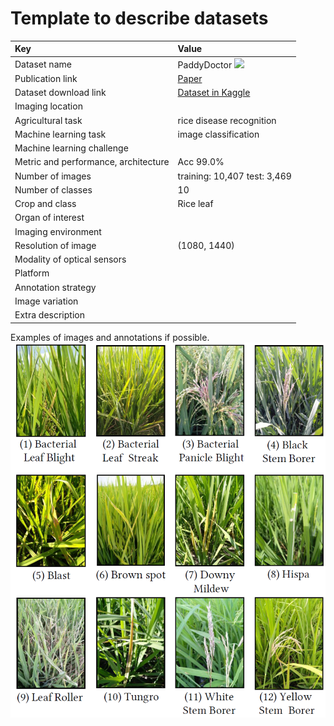 # Template to describe datasets

| Key                                  | Value                                                                                          |
|:-------------------------------------|:-----------------------------------------------------------------------------------------------|
| Dataset name                         | PaddyDoctor ![](https://img.shields.io/badge/-Public-008000)                                   |
| Publication link                     | [Paper](https://arxiv.org/abs/2205.11108)                                                      |
| Dataset download link                | [Dataset in Kaggle](https://www.kaggle.com/competitions/paddy-disease-classification/overview) |
| Imaging location                     |                                                                                                |
| Agricultural task                    | rice disease recognition                                                                       |
| Machine learning task                | image classification                                                                           |
| Machine learning challenge           |                                                                                                |
| Metric and performance, architecture | Acc 99.0%                                                                                      |
| Number of images                     | training: 10,407 test: 3,469                                                                   |
| Number of classes                    | 10                                                                                             |
| Crop and class                       | Rice leaf                                                                                      |
| Organ of interest                    |                                                                                                |
| Imaging environment                  |                                                                                                |
| Resolution of image                  | (1080, 1440)                                                                                   |
| Modality of optical sensors          |                                                                                                |
| Platform                             |                                                                                                |
| Annotation strategy                  |                                                                                                |
| Image variation                      |                                                                                                |
| Extra description                    |                                                                                                |


Examples of images and annotations if possible.
![paddy_doctor.png](paddy_doctor.png)